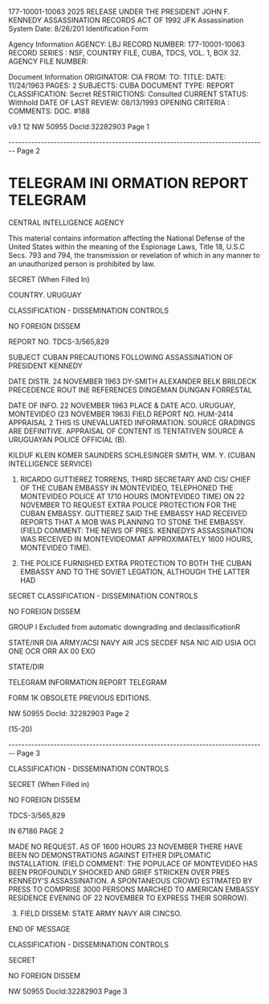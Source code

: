 177-10001-10063 2025 RELEASE UNDER THE PRESIDENT JOHN F. KENNEDY ASSASSINATION RECORDS ACT OF 1992
JFK Assassination System Date: 8/26/201
Identification Form

Agency Information
AGENCY: LBJ
RECORD NUMBER: 177-10001-10063
RECORD SERIES : NSF, COUNTRY FILE, CUBA, TDCS, VOL. 1, BOX 32.
AGENCY FILE NUMBER:

Document Information
ORIGINATOR: CIA
FROM:
TO:
TITLE:
DATE: 11/24/1963
PAGES: 2
SUBJECTS: CUBA
DOCUMENT TYPE: REPORT
CLASSIFICATION: Secret
RESTRICTIONS: Consulted
CURRENT STATUS: Withhold
DATE OF LAST REVIEW: 08/13/1993
OPENING CRITERIA :
COMMENTS: DOC. #188

v9.1 12
NW 50955 DocId:32282903 Page 1


-------------------------------------------------------------------------------- Page 2

# TELEGRAM INI ORMATION REPORT TELEGRAM

CENTRAL INTELLIGENCE AGENCY

This material contains information affecting the National Defense of the United States within the meaning of the Espionage Laws, Title 18, U.S.C Secs. 793 and 794, the transmission or revelation of which in any manner to an unauthorized person is prohibited by law.

SECRET
(When Filled In)

COUNTRY. URUGUAY

CLASSIFICATION - DISSEMINATION CONTROLS

NO FOREIGN DISSEM

REPORT NO. TDCS-3/565,829

SUBJECT CUBAN PRECAUTIONS FOLLOWING ASSASSINATION OF PRESIDENT KENNEDY

DATE DISTR. 24 NOVEMBER 1963 DY-SMITH
ALEXANDER
BELK
BRILDECK
PRECEDENCE ROUT INE
REFERENCES
DINGEMAN
DUNGAN
FORRESTAL

DATE OF INFO. 22 NOVEMBER 1963
PLACE & DATE ACO. URUGUAY, MONTEVIDEO (23 NOVEMBER 1963)
FIELD REPORT NO. HUM-2414
APPRAISAL 2
THIS IS UNEVALUATED INFORMATION. SOURCE GRADINGS ARE DEFINITIVE. APPRAISAL OF CONTENT IS TENTATIVEN
SOURCE A URUGUAYAN POLICE OFFICIAL (B).

KILDUF
KLEIN
KOMER
SAUNDERS
SCHLESINGER
SMITH, WM. Y. (CUBAN INTELLIGENCE SERVICE)

1. RICARDO GUTTIEREZ TORRENS, THIRD SECRETARY AND CIS/
   CHIEF OF THE CUBAN EMBASSY IN MONTEVIDEO, TELEPHONED THE MONTEVIDEO POLICE AT 1710 HOURS (MONTEVIDEO TIME) ON 22 NOVEMBER TO REQUEST EXTRA POLICE PROTECTION FOR THE CUBAN EMBASSY. GUTTIEREZ SAID THE EMBASSY HAD RECEIVED REPORTS THAT A MOB WAS PLANNING TO STONE THE EMBASSY.(FIELD COMMENT: THE NEWS OF PRES. KENNEDYS ASSASSINATION WAS RECEIVED IN MONTEVIDEOMAT APPROXIMATELY 1600 HOURS, MONTEVIDEO TIME).

2. THE POLICE FURNISHED EXTRA PROTECTION TO BOTH THE CUBAN EMBASSY AND TO THE SOVIET LEGATION, ALTHOUGH THE LATTER HAD

SECRET
CLASSIFICATION - DISSEMINATION CONTROLS

NO FOREIGN DISSEM

GROUP I
Excluded from automatic downgrading and declassificationR

STATE/INR DIA ARMY/ACSI NAVY AIR JCS SECDEF NSA NIC AID USIA OCI ONE OCR ORR AX 00 EXO

STATE/DIR

TELEGRAM INFORMATION REPORT TELEGRAM

FORM 1K OBSOLETE PREVIOUS EDITIONS.

NW 50955 DocId: 32282903 Page 2

(15-20)


-------------------------------------------------------------------------------- Page 3

CLASSIFICATION - DISSEMINATION CONTROLS

SECRET
(When Filled in)

NO FOREIGN DISSEM

TDCS-3/565,829

IN 67186
PAGE 2

MADE NO REQUEST. AS OF 1600 HOURS 23 NOVEMBER THERE HAVE BEEN
NO DEMONSTRATIONS AGAINST EITHER DIPLOMATIC INSTALLATION. (FIELD
COMMENT: THE POPULACE OF MONTEVIDEO HAS BEEN PROFOUNDLY SHOCKED
AND GRIEF STRICKEN OVER PRES KENNEDY'S ASSASSINATION. A SPONTANEOUS
CROWD ESTIMATED BY PRESS TO COMPRISE 3000 PERSONS
MARCHED TO AMERICAN EMBASSY RESIDENCE EVENING OF
22 NOVEMBER TO EXPRESS THEIR SORROW).

3. FIELD DISSEM: STATE ARMY NAVY AIR CINCSO.

END OF MESSAGE

CLASSIFICATION - DISSEMINATION CONTROLS

SECRET

NO FOREIGN DISSEM

NW 50955 DocId:32282903 Page 3
